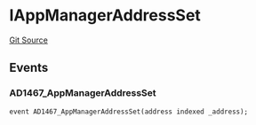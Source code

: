 # IAppManagerAddressSet
[Git Source](https://github.com/thrackle-io/tron/blob/63fcd46f6c4c395f84afa43dab91856da44b1c42/src/common/IEvents.sol)


## Events
### AD1467_AppManagerAddressSet

```solidity
event AD1467_AppManagerAddressSet(address indexed _address);
```

